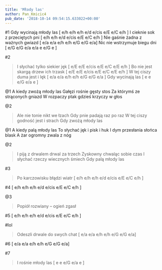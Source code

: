 ```yaml
---
title: 'Młody las'
author: Pan_Kmicic4
pub_date: '2018-10-14 09:54:15.633022+00:00'
---
```


#1
Gdy wycinają młody las [ e/h e/h e/h e/d e/cis e/E e/C e/h ]
I cieknie sok z przeciętych pni [ e/h e/h e/d e/cis e/E e/C e/h ]
Nie gaśnie żadna z ważnych gwiazd [ e/a e/a e/h e/h e/G e/G e/a]
Nic nie wstrzymuje biegu dni [  e/G e/G e/a e/a e e/G e ]

#2
>I słychać tylko siekier jęk [ e/E e/E e/cis e/E e/C e/E e/h ]
>Bo nie jest skargą drzew ich trzask [ e/E e/E e/cis e/E e/C e/E e/h ]
>W tej ciszy duma jest i lęk [ e/a e/a e/h e/h e/G e/G e/a ]
>Gdy wycinają las [ e e e/G e/a e ]

@1
A kiedy zwożą młody las
Gałęzi rośnie gęsty stos
Za którymś ze strąconych gniazd
W rozpaczy ptak gdzieś krzyczy w głos

@2
>Ale nie tonie nikt we łzach
>Gdy pnie padają raz po raz
>W tej ciszy godność jest i strach
>Gdy zwożą młody las

@1
A kiedy palą młody las
To słychać jęk i pisk i huk
I dym przesłania słońca blask
A żar ogromny zwala z nóg

@2
>I piją z drwalem drwal za trzech
>Zyskowny chwaląc sobie czas
>I słychać rzeczy wiecznych śmiech
>Gdy palą młody las

#3
>Po karczowisku błądzi wiatr [ e/h e/h e/h e/d e/cis e/E e/C e/h ]

#4
[ e/h e/h e/h e/d e/cis e/E e/C e/h ]

@3
>Popiół rozwiany – ogień zgasł

#5
[ e/h e/h e/h e/d e/cis e/E e/C e/h ]

#lol 
>Odeszli drwale do swych chat [ e/a e/a e/h e/h e/G e/G e/a]

#6
[ e/a e/a e/h e/h e/G e/G e/a]

#7
>I rośnie młody las [ e e e/G e/a e ]